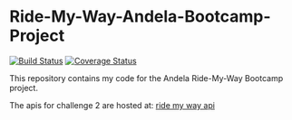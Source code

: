 # Ride-My-Way-Andela-Bootcamp-Project
[![Build Status](https://travis-ci.org/cmplx-xyttmt/Ride-My-Way-Andela-Bootcamp-Project.svg?branch=develop)](https://travis-ci.org/cmplx-xyttmt/Ride-My-Way-Andela-Bootcamp-Project)
[![Coverage Status](https://coveralls.io/repos/github/cmplx-xyttmt/Ride-My-Way-Andela-Bootcamp-Project/badge.svg?branch=develop)](https://coveralls.io/github/cmplx-xyttmt/Ride-My-Way-Andela-Bootcamp-Project?branch=develop)

This repository contains my code for the Andela Ride-My-Way Bootcamp project.

The apis for challenge 2 are hosted at: [ride my way api](https://cmplx-xyttmt.herokuapp.com/ridemyway/api/v1/rides)

